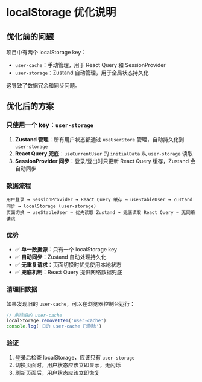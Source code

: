 # localStorage 优化说明

## 优化前的问题

项目中有两个 localStorage key：

- `user-cache`：手动管理，用于 React Query 和 SessionProvider
- `user-storage`：Zustand 自动管理，用于全局状态持久化

这导致了数据冗余和同步问题。

## 优化后的方案

### 只使用一个 key：`user-storage`

1. **Zustand 管理**：所有用户状态都通过 `useUserStore` 管理，自动持久化到 `user-storage`
2. **React Query 兜底**：`useCurrentUser` 的 `initialData` 从 `user-storage` 读取
3. **SessionProvider 同步**：登录/登出时只更新 React Query 缓存，Zustand 会自动同步

### 数据流程

```
用户登录 → SessionProvider → React Query 缓存 → useStableUser → Zustand 同步 → localStorage (user-storage)
页面切换 → useStableUser → 优先读取 Zustand → 兜底读取 React Query → 无网络请求
```

### 优势

- ✅ **单一数据源**：只有一个 localStorage key
- ✅ **自动同步**：Zustand 自动处理持久化
- ✅ **无重复请求**：页面切换时优先使用本地状态
- ✅ **兜底机制**：React Query 提供网络数据兜底

### 清理旧数据

如果发现旧的 `user-cache`，可以在浏览器控制台运行：

```javascript
// 删除旧的 user-cache
localStorage.removeItem('user-cache')
console.log('旧的 user-cache 已删除')
```

### 验证

1. 登录后检查 localStorage，应该只有 `user-storage`
2. 切换页面时，用户状态应该立即显示，无闪烁
3. 刷新页面后，用户状态应该立即恢复
